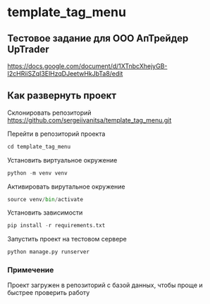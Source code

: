 # template_tag_menu

## Тестовое задание для ООО АпТрейдер UpTrader

https://docs.google.com/document/d/1XTnbcXhejyGB-I2cHRiiSZqI3ElHzqDJeetwHkJbTa8/edit

## Как развернуть проект

Склонировать репозиторий
https://github.com/sergeiivanitsa/template_tag_menu.git

Перейти в репозиторий проекта

```python
cd template_tag_menu
```

Установить виртуальное окружение

```python
python -m venv venv
```

Активировать вирутальное окружение

```python
source venv/bin/activate
```

Установить зависимости

```python
pip install -r requirements.txt
```

Запустить проект на тестовом сервере

```python
python manage.py runserver
```

### Примечение
Проект загружен в репозиторий с базой данных, чтобы проще и быстрее проверить работу
